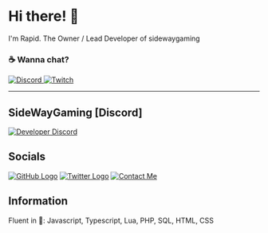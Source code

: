 # Hi there! 🌌

I'm Rapid. The Owner / Lead Developer of sidewaygaming

### ☕ Wanna chat?

<p>
    <a href="https://discordapp.com/users/637958967011704832/">
        <img alt="Discord" src="https://img.shields.io/static/v1?style=flat&logo=discord&logoColor=white&color=%237289DA&label=&message=Rapid%235960"/>
    </a>
    <a href="https://www.twitch.tv/rapidaus/">
        <img alt="Twitch" src="https://img.shields.io/static/v1?style=flat&logo=twitch&logoColor=white&color=%239146FF&label=&message=RapidAUS"/>
    </a>
</p>

<hr>

## SideWayGaming [Discord]
[![Developer Discord](https://discord.com/api/guilds/690114517107212333/widget.png?style=banner4)](https://discord.gg/CYqP6FgfcE)

## Socials
[![GitHub Logo](https://icons.iconarchive.com/icons/limav/flat-gradient-social/64/Github-icon.png)](https://github.com/rapidaus)
[![Twitter Logo](https://icons.iconarchive.com/icons/limav/flat-gradient-social/64/Twitter-icon.png)](http://twitter.com/RapidOceanic)
[![Contact Me](https://icons.iconarchive.com/icons/limav/flat-gradient-social/64/email-icon.png)](sidewaygamingrp@gamil.com)

## Information

Fluent in 💾: Javascript, Typescript, Lua, PHP, SQL, HTML, CSS
